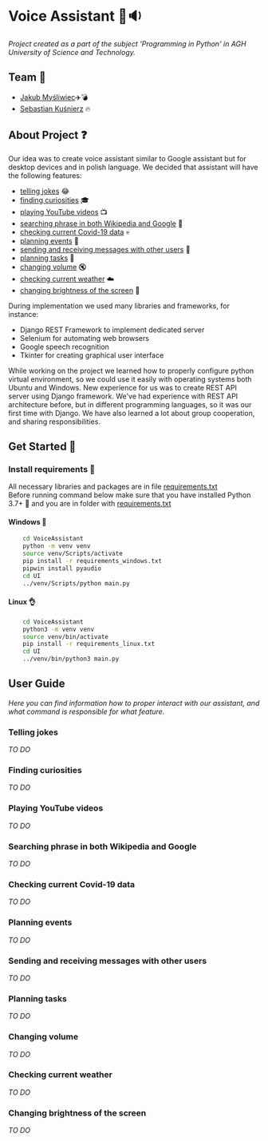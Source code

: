 Voice Assistant :information_desk_person::sound:
===
*Project created as a part of the subject 'Programming in Python' in AGH University of Science and Technology.*

## Team :punch:

+ [Jakub Myśliwiec](https://github.com/jmysliv):airplane::bomb:
+ [Sebastian Kuśnierz](https://github.com/skusnierz) :fire:

## About Project :question:

Our idea was to create voice assistant similar to Google assistant but for desktop devices and in polish language. We decided that assistant will have the following features:

+ [telling jokes](###telling-jokes) :joy:
+ [finding curiosities](###finding-curiosities) :mortar_board:
+ [playing YouTube videos](###playing-YouTube-videos) :tv:
+ [searching phrase in both Wikipedia and Google](###searching-phrase-in-both-Wikipedia-and-Google) :mag_right:
+ [checking current Covid-19 data](###checking-current-Covid-19-data) :skull:
+ [planning events](###planning-events) :date:
+ [sending and receiving messages with other users](###sending-and-receiving-messages-with-other-users) :incoming_envelope:
+ [planning tasks](###planning-tasks) :calendar:
+ [changing volume](###changing-volume) :mute:
+ [checking current weather](###checking-current-weather) :cloud:
+ [changing brightness of the screen](###changing-brightness-of-the-screen) :high_brightness:

During implementation we used many libraries and frameworks, for instance:

+ Django REST Framework to implement dedicated server
+ Selenium for automating web browsers
+ Google speech recognition
+ Tkinter for creating graphical user interface

While working on the project we learned how to properly configure python virtual environment, so we could use it easily with operating systems both Ubuntu and Windows. New experience for us was to create REST API server using Django framework. We've had experience with REST API architecture before, but in different programming languages, so it was our first time with Django. We have also learned a lot about group cooperation, and sharing responsibilities.

## Get Started :rocket:

### Install requirements :mega:
All necessary libraries and packages are in file [requirements.txt](VoiceAssistant/requirements.txt)  
Before running command below make sure that you have installed Python 3.7+ :snake: and you are in folder with [requirements.txt](VoiceAssistant/requirements.txt)
#### Windows :poop:
```bash
    cd VoiceAssistant
    python -m venv venv
    source venv/Scripts/activate
    pip install -r requirements_windows.txt
    pipwin install pyaudio
    cd UI
    ../venv/Scripts/python main.py
```
#### Linux :ok_hand:

```bash
    cd VoiceAssistant
    python3 -m venv venv
    source venv/bin/activate
    pip install -r requirements_linux.txt
    cd UI
    ../venv/bin/python3 main.py
```
## User Guide

*Here you can find information how to proper interact with our assistant, and what command is responsible for what feature.*

### Telling jokes
*TO DO*
### Finding curiosities
*TO DO*
### Playing YouTube videos
*TO DO*
### Searching phrase in both Wikipedia and Google
*TO DO*
### Checking current Covid-19 data
*TO DO*
### Planning events
*TO DO*
### Sending and receiving messages with other users
*TO DO*
### Planning tasks
*TO DO*
### Changing volume
*TO DO*
### Checking current weather
*TO DO*
### Changing brightness of the screen
*TO DO*